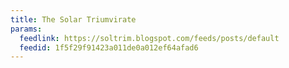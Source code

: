 ```yaml
---
title: The Solar Triumvirate
params:
  feedlink: https://soltrim.blogspot.com/feeds/posts/default
  feedid: 1f5f29f91423a011de0a012ef64afad6
---
```

